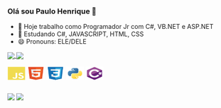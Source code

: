 ### Olá sou Paulo Henrique 👋

- 🔭 Hoje trabalho como Programador Jr com C#, VB.NET e ASP.NET
- 🌱 Estudando C#, JAVASCRIPT, HTML, CSS
- 😄 Pronouns: ELE/DELE

<div>
<a href="https://github.com/sharkpaulo">
  <img align="center" height="180" src="https://github-readme-stats.vercel.app/api?username=sharkpaulo&show_icons=true&theme=tokyonight&count_private=true" />
</a>
<a href="https://github.com/sharkpaulo">
  <img align="center" height="180" src="https://github-readme-stats.vercel.app/api/top-langs/?username=sharkpaulo&layout=compact&theme=tokyonight&count_private=true" />
</a>
</div>

<div style="display: inline_block"><br>
  <img align="center" alt="Rafa-Js" height="30" width="40" src="https://raw.githubusercontent.com/devicons/devicon/master/icons/javascript/javascript-plain.svg">
  <img align="center" alt="Rafa-HTML" height="30" width="40" src="https://raw.githubusercontent.com/devicons/devicon/master/icons/html5/html5-original.svg">
  <img align="center" alt="Rafa-CSS" height="30" width="40" src="https://raw.githubusercontent.com/devicons/devicon/master/icons/css3/css3-original.svg">
  <img align="center" alt="Rafa-Python" height="30" width="40" src="https://raw.githubusercontent.com/devicons/devicon/master/icons/python/python-original.svg">
  <img align="center" alt="Rafa-Csharp" height="30" width="40" src="https://raw.githubusercontent.com/devicons/devicon/master/icons/csharp/csharp-original.svg">
</div>

##

<div> 
  <a href = "mailto:phpsantos01@gmail.com"><img src="https://img.shields.io/badge/-Gmail-%23333?style=for-the-badge&logo=gmail&logoColor=white" target="_blank"></a>
  <a href="https://www.linkedin.com/in/paulo-henrique-santos-07270719a/" target="_blank"><img src="https://img.shields.io/badge/-LinkedIn-%230077B5?style=for-the-badge&logo=linkedin&logoColor=white" target="_blank"></a> 
  
</div>
